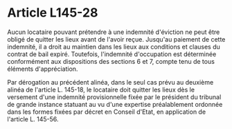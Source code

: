 # Article L145-28

Aucun locataire pouvant prétendre à une indemnité d'éviction ne peut être obligé de quitter les lieux avant de l'avoir reçue. Jusqu'au paiement de cette indemnité, il a droit au maintien dans les lieux aux conditions et clauses du contrat de bail expiré. Toutefois, l'indemnité d'occupation est déterminée conformément aux dispositions des sections 6 et 7, compte tenu de tous éléments d'appréciation.

Par dérogation au précédent alinéa, dans le seul cas prévu au deuxième alinéa de l'article L. 145-18, le locataire doit quitter les lieux dès le versement d'une indemnité provisionnelle fixée par le président du tribunal de grande instance statuant au vu d'une expertise préalablement ordonnée dans les formes fixées par décret en Conseil d'Etat, en application de l'article L. 145-56.
